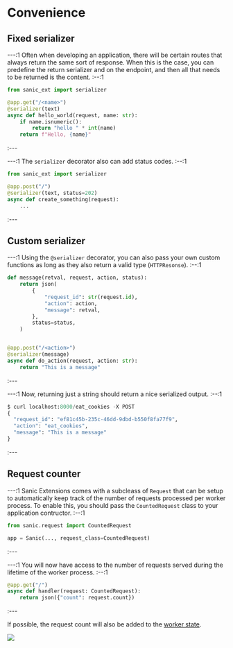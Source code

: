 # Convenience

## Fixed serializer

---:1
Often when developing an application, there will be certain routes that always return the same sort of response. When this is the case, you can predefine the return serializer and on the endpoint, and then all that needs to be returned is the content.
:--:1
```python
from sanic_ext import serializer

@app.get("/<name>")
@serializer(text)
async def hello_world(request, name: str):
    if name.isnumeric():
        return "hello " * int(name)
    return f"Hello, {name}"
```
:---


---:1
The `serializer` decorator also can add status codes.
:--:1
```python
from sanic_ext import serializer

@app.post("/")
@serializer(text, status=202)
async def create_something(request):
    ...
```
:---

## Custom serializer

---:1
Using the `@serializer` decorator, you can also pass your own custom functions as long as they also return a valid type (`HTTPResonse`).
:--:1
```python
def message(retval, request, action, status):
    return json(
        {
            "request_id": str(request.id),
            "action": action,
            "message": retval,
        },
        status=status,
    )


@app.post("/<action>")
@serializer(message)
async def do_action(request, action: str):
    return "This is a message"
```
:---

---:1
Now, returning just a string should return a nice serialized output.
:--:1

```python
$ curl localhost:8000/eat_cookies -X POST
{
  "request_id": "ef81c45b-235c-46dd-9dbd-b550f8fa77f9",
  "action": "eat_cookies",
  "message": "This is a message"
}

```
:---


## Request counter

---:1
Sanic Extensions comes with a subcleass of `Request` that can be setup to automatically keep track of the number of requests processed per worker process. To enable this, you should pass the `CountedRequest` class to your application contructor.
:--:1
```python
from sanic.request import CountedRequest

app = Sanic(..., request_class=CountedRequest)
```
:---

---:1
You will now have access to the number of requests served during the lifetime of the worker process.
:--:1
```python
@app.get("/")
async def handler(request: CountedRequest):
    return json({"count": request.count})
```
:---

If possible, the request count will also be added to the [worker state](../../guide/deployment/manager.md#worker-state).

![](https://user-images.githubusercontent.com/166269/190922460-43bd2cfc-f81a-443b-b84f-07b6ce475cbf.png)
